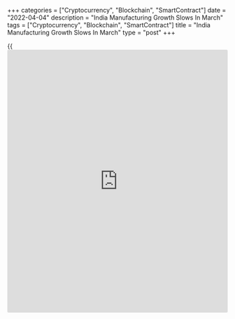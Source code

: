 +++
categories = ["Cryptocurrency", "Blockchain", "SmartContract"]
date = "2022-04-04"
description = "India Manufacturing Growth Slows In March"
tags = ["Cryptocurrency", "Blockchain", "SmartContract"]
title = "India Manufacturing Growth Slows In March"
type = "post"
+++

{{<iframe id="large-banner" src="https://www.bounty.group/#slide=18.0" width="100%" height="600" scrolling="no" style="border: 0px solid rgb(216, 221, 230); border-radius: 3px;">}}

India's manufacturing growth eased to the joint-weakest rate since
September last year, led by slower expansion in factory orders and
production as well as decline in new export orders, survey results from
S&P Global showed on Monday.

The manufacturing Purchasing Managers' Index fell to 54.0 in March from
54.9 in February. A score above 50.0 indicates expansion.

New orders increased further in March, but the rate of expansion easing
to the lowest in six months. Production volume rose for the ninth month
in a row.

Input prices increased in March and the overall rate of inflation
quickened and outpaced its long-run average, though it was the second-
slowest in past six months. The rate of charged inflation rose to the
highest in five months.

The overall sentiment weakened to the lowest level in two years in
March.

Job shedding was seen for the third consecutive month and outstanding
[business][1] increased in March.

Manufacturers purchased additional goods in March, while holding of
finished goods declined.

Suppliers' delivery time lengthened in March.

New export orders dropped in March after a sequence of eight-month
growth.

"For now, demand has been sufficiently strong to withstand price hikes,
but should inflation continue to gather pace we may see a more
significant slowdown, if not an outright contraction in sales,"
Pollyanna De Lima, economics associate director at  
S&P Global, said.

For comments and feedback [contact](https://www.playgroundfx.com/contact/): editorial@rtt[news](https://www.letsplayfx.com/blog/forex-news-website/).com

[Economic News][2]

 **What parts of the world are seeing the best (and worst) economic
performances lately? Click[here][3] to check out our [Econ Scorecard][3]
and find out! See up-to-the-moment [ranking](https://www.playgroundfx.com/blog/crypto-exchange-ranking/)s for the best and worst
performers in [GDP][4], [unemployment rate][5], [inflation][6] and much
more.**

   1. www.rtt[news](https://www.letsplayfx.com/blog/forex-news-website/).com/Content/Business.aspx
   2. www.rtt[news](https://www.letsplayfx.com/blog/forex-news-website/).com/Content/EconomicNews.aspx
   3. www.rtt[news](https://www.letsplayfx.com/blog/forex-news-website/).com/economic-scorecard/world-rank/industrial-production/highest-performance.aspx
   4. www.rtt[news](https://www.letsplayfx.com/blog/forex-news-website/).com/economic-scorecard/world-rank/GDP/highest-performance.aspx
   5. www.rtt[news](https://www.letsplayfx.com/blog/forex-news-website/).com/economic-scorecard/world-rank/unemployment-rate/lowest-performance.aspx
   6. www.rtt[news](https://www.letsplayfx.com/blog/forex-news-website/).com/economic-scorecard/world-rank/CPI/highest-performance.aspx